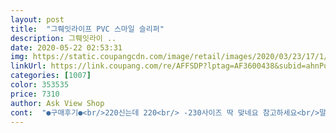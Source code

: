 ```yaml
---
layout: post 
title:  "그뤠잇라이프 PVC 스마일 슬리퍼" 
description: 그뤠잇라이 ..
date: 2020-05-22 02:53:31 
img: https://static.coupangcdn.com/image/retail/images/2020/03/23/17/1/43bace97-b305-4ddb-8b7b-350181538190.jpg 
linkUrl: https://link.coupang.com/re/AFFSDP?lptag=AF3600438&subid=ahnPublicAsk&pageKey=1384807289&itemId=2419619442&vendorItemId=70413799306&traceid=V0-113-f977cde00fbbede4 
categories: [1007] 
color: 353535 
price: 7310 
author: Ask View Shop 
cont:  "●구매후기●<br/>220신는데 220<br/> -230사이즈 딱 맞네요 참고하세요<br/>말랑말랑하니 신발 너무 편해요 ㅋㅋㅋ<br/>색상도 사진보다 훨씬 이뻐요!!<br/>" 
---
```

